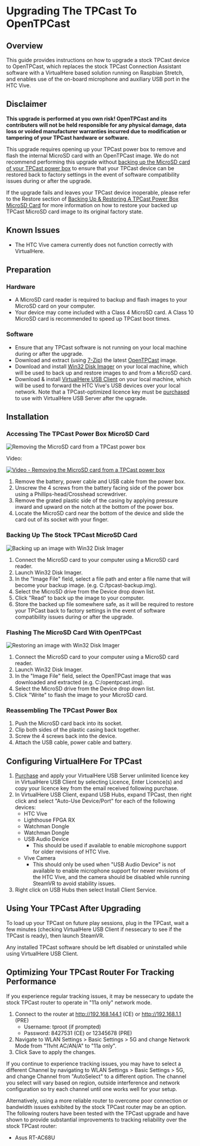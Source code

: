 # Upgrading The TPCast To OpenTPCast

## Overview
This guide provides instructions on how to upgrade a stock TPCast device to OpenTPCast, which replaces the stock TPCast Connection Assistant software with a VirtualHere based solution running on Raspbian Stretch, and enables use of the on-board microphone and auxiliary USB port in the HTC Vive.

## Disclaimer
**This upgrade is performed at you own risk! OpenTPCast and its contributers will not be held responsible for any physical damage, data loss or voided manufacturer warranties incurred due to modification or tampering of your TPCast hardware or software.**

This upgrade requires opening up your TPCast power box to remove and flash the internal MicroSD card with an OpenTPCast image.  We do not recommend performing this upgrade without [backing up the MicroSD card of your TPCast power box](SDCARD.md) to ensure that your TPCast device can be restored back to factory settings in the event of software compatibility issues during or after the upgrade.

If the upgrade fails and leaves your TPCast device inoperable, please refer to the Restore section of [Backing Up & Restoring A TPCast Power Box MicroSD Card](SDCARD.md) for more information on how to restore your backed up TPCast MicroSD card image to its original factory state.

## Known Issues
- The HTC Vive camera currently does not function correctly with VirtualHere.

## Preparation
### Hardware
- A MicroSD card reader is required to backup and flash images to your MicroSD card on your computer.
- Your device may come included with a Class 4 MicroSD card.  A Class 10 MicroSD card is recommended to speed up TPCast boot times.

### Software
- Ensure that any TPCast software is not running on your local machine during or after the upgrade.
- Download and extract (using [7-Zip](http://www.7-zip.org/)) the latest [OpenTPCast](https://drive.google.com/uc?export=download&id=1t4KKQDUUPZh_tjGo-6Cu9oZ5H6smWItB) image.
- Download and install [Win32 Disk Imager](https://sourceforge.net/projects/win32diskimager/) on your local machine, which will be used to back up and restore images to and from a MicroSD card.
- Download & install [VirtualHere USB Client](https://virtualhere.com/usb_client_software) on your local machine, which will be used to forward the HTC Vive's USB devices over your local network.  Note that a TPCast-optimized licence key must be [purchased](https://www.virtualhere.com/tpcast_purchase) to use with VirtualHere USB Server after the upgrade.

## Installation
### Accessing The TPCast Power Box MicroSD Card
![Removing the MicroSD card from a TPCast power box](../img/tpcast-sdcard-removal.jpg)

Video:

[![Video - Removing the MicroSD card from a TPCast power box](https://img.youtube.com/vi/et4RxKuxeC4/0.jpg)](https://www.youtube.com/watch?v=et4RxKuxeC4)

1. Remove the battery, power cable and USB cable from the power box.
1. Unscrew the 4 screws from the battery facing side of the power box using a Phillips-head/Crosshead screwdriver.
1. Remove the grated plastic side of the casing by applying pressure inward and upward on the notch at the bottom of the power box.
1. Locate the MicroSD card near the bottom of the device and slide the card out of its socket with your finger.

### Backing Up The Stock TPCast MicroSD Card
![Backing up an image with Win32 Disk Imager](../img/win32diskimager-backup.jpg)
1. Connect the MicroSD card to your computer using a MicroSD card reader.
1. Launch Win32 Disk Imager.
1. In the "Image File" field, select a file path and enter a file name that will become your backup image. (e.g. C:/tpcast-backup.img).
1. Select the MicroSD drive from the Device drop down list.
1. Click "Read" to back up the image to your computer.
1. Store the backed up file somewhere safe, as it will be required to restore your TPCast back to factory settings in the event of software compatibility issues during or after the upgrade.

### Flashing The MicroSD Card With OpenTPCast
![Restoring an image with Win32 Disk Imager](../img/win32diskimager-restore.jpg)
1. Connect the MicroSD card to your computer using a MicroSD card reader.
1. Launch Win32 Disk Imager.
1. In the "Image File" field, select the OpenTPCast image that was downloaded and extracted (e.g. C:/opentpcast.img).
1. Select the MicroSD drive from the Device drop down list.
1. Click "Write" to flash the image to your MicroSD card.

### Reassembling The TPCast Power Box
1. Push the MicroSD card back into its socket.
1. Clip both sides of the plastic casing back together.
1. Screw the 4 screws back into the device.
1. Attach the USB cable, power cable and battery.

## Configuring VirtualHere For TPCast
1. [Purchase](https://www.virtualhere.com/tpcast_purchase) and apply your VirtualHere USB Server unlimited licence key in VirtualHere USB Client by selecting Licence, Enter Licence(s) and copy your licence key from the email received following purchase.
1. In VirtualHere USB Client, expand USB Hubs, expand TPCast, then right click and select "Auto-Use Device/Port" for each of the following devices:
    - HTC Vive
    - Lighthouse FPGA RX
    - Watchman Dongle
    - Watchman Dongle
    - USB Audio Device
        - This should be used if available to enable microphone support for older revisions of HTC Vive.
    - Vive Camera
        - This should only be used when "USB Audio Device" is not available to enable microphone support for newer revisions of the HTC Vive, and the camera should be disabled while running SteamVR to avoid stability issues.
1. Right click on USB Hubs then select Install Client Service.

## Using Your TPCast After Upgrading
To load up your TPCast on future play sessions, plug in the TPCast, wait a few minutes (checking VirtualHere USB Client if nessecary to see if the TPCast is ready), then launch SteamVR.

Any installed TPCast software should be left disabled or uninstalled while using VirtualHere USB Client.

## Optimizing Your TPCast Router For Tracking Performance
If you experience regular tracking issues, it may be nessecary to update the stock TPCast router to operate in "11a only" network mode.
1. Connect to the router at http://192.168.144.1 (CE) or http://192.168.1.1 (PRE)
    - Username: tproot (if prompted)
    - Password: 8427531 (CE) or 12345678 (PRE)
1. Navigate to WLAN Settings > Basic Settings > 5G and change Network Mode from "11vht AC/AN/A" to "11a only".
1. Click Save to apply the changes.

If you continue to experience tracking issues, you may have to select a different Channel by navigating to WLAN Settings > Basic Settings > 5G, and change Channel from "AutoSelect" to a different option.  The channel you select will vary based on region, outside interference and network configuration so try each channel until one works well for your setup.

Alternatively, using a more reliable router to overcome poor connection or bandwidth issues exhibited by the stock TPCast router may be an option.  The following routers have been tested with the TPCast upgrade and have shown to provide substantial improvements to tracking reliability over the stock TPCast router:
- Asus RT-AC68U
